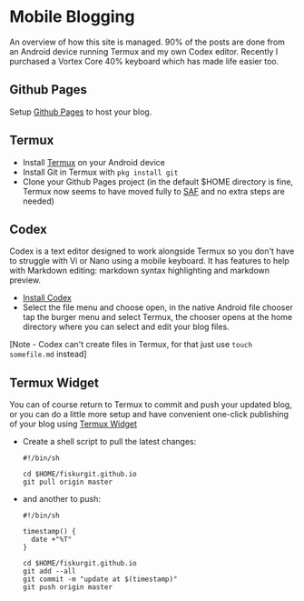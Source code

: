 # Mobile Blogging

An overview of how this site is managed. 90% of the posts are done from an Android device running Termux and my own Codex editor. Recently I purchased a Vortex Core 40% keyboard which has made life easier too.

## Github Pages

Setup [Github Pages](https://guides.github.com/features/pages/) to host your blog.

## Termux

* Install [Termux](https://termux.com/) on your Android device
* Install Git in Termux with `pkg install git`
* Clone your Github Pages project (in the default $HOME directory is fine, Termux now seems to have moved fully to [SAF](https://developer.android.com/guide/topics/providers/document-provider) and no extra steps are needed)

## Codex

Codex is a text editor designed to work alongside Termux so you don't have to struggle with Vi or Nano using a mobile keyboard. It has features to help with Markdown editing: markdown syntax highlighting and markdown preview.

* [Install Codex](http://todo)
* Select the file menu and choose open, in the native Android file chooser tap the burger menu and select Termux, the chooser opens at the home directory where you can select and edit your blog files.

[Note - Codex can't create files in Termux, for that just use `touch somefile.md` instead]

## Termux Widget

You can of course return to Termux to commit and push your updated blog, or you can do a little more setup and have convenient one-click publishing of your blog using [Termux Widget](https://wiki.termux.com/wiki/Termux:Widget)

* Create a shell script to pull the latest changes:

  ```
  #!/bin/sh

  cd $HOME/fiskurgit.github.io
  git pull origin master
  ```  

* and another to push:

  ```
  #!/bin/sh

  timestamp() {
    date +"%T"
  }

  cd $HOME/fiskurgit.github.io
  git add --all
  git commit -m "update at $(timestamp)"
  git push origin master
  ```
